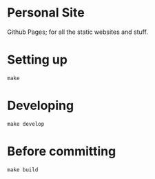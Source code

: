 # Personal Site

Github Pages; for all the static websites and stuff.

# Setting up

```
make
```

# Developing

```
make develop
```

# Before committing

```
make build
```
